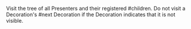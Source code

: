 Visit the tree of all Presenters and their registered #children. Do not visit a Decoration's #next Decoration if the Decoration indicates that it is not visible.